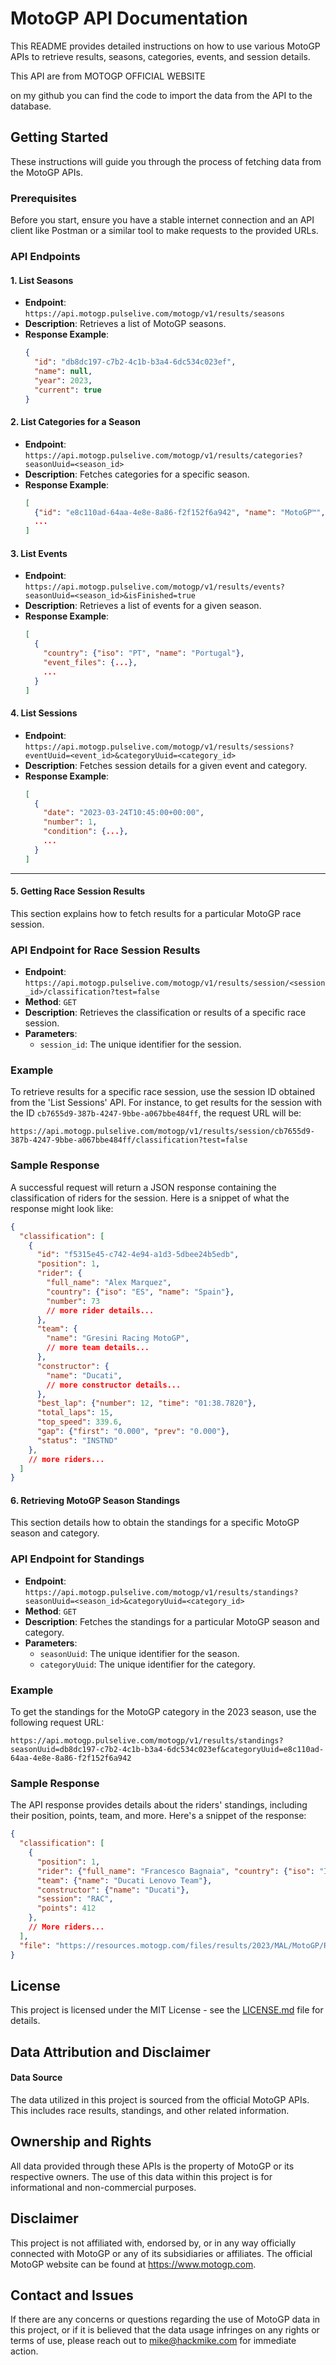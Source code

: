 # MotoGP API Documentation     
 
  
This README provides detailed instructions on how to use various MotoGP APIs to retrieve results, seasons, categories, events, and session details.

This API are from MOTOGP OFFICIAL WEBSITE

on my github you can find the code to import the data from the API to the database.

## Getting Started

These instructions will guide you through the process of fetching data from the MotoGP APIs.

### Prerequisites

Before you start, ensure you have a stable internet connection and an API client like Postman or a similar tool to make requests to the provided URLs.

### API Endpoints

#### 1. List Seasons

- **Endpoint**: `https://api.motogp.pulselive.com/motogp/v1/results/seasons`
- **Description**: Retrieves a list of MotoGP seasons.
- **Response Example**:
    ```json
    {
      "id": "db8dc197-c7b2-4c1b-b3a4-6dc534c023ef",
      "name": null,
      "year": 2023,
      "current": true
    }
    ```

#### 2. List Categories for a Season

- **Endpoint**: `https://api.motogp.pulselive.com/motogp/v1/results/categories?seasonUuid=<season_id>`
- **Description**: Fetches categories for a specific season.
- **Response Example**:
    ```json
    [
      {"id": "e8c110ad-64aa-4e8e-8a86-f2f152f6a942", "name": "MotoGP™", "legacy_id": 3},
      ...
    ]
    ```

#### 3. List Events

- **Endpoint**: `https://api.motogp.pulselive.com/motogp/v1/results/events?seasonUuid=<season_id>&isFinished=true`
- **Description**: Retrieves a list of events for a given season.
- **Response Example**:
    ```json
    [
      {
        "country": {"iso": "PT", "name": "Portugal"},
        "event_files": {...},
        ...
      }
    ]
    ```

#### 4. List Sessions

- **Endpoint**: `https://api.motogp.pulselive.com/motogp/v1/results/sessions?eventUuid=<event_id>&categoryUuid=<category_id>`
- **Description**: Fetches session details for a given event and category.
- **Response Example**:
    ```json
    [
      {
        "date": "2023-03-24T10:45:00+00:00",
        "number": 1,
        "condition": {...},
        ...
      }
    ]
    ```


---

#### 5. Getting Race Session Results

This section explains how to fetch results for a particular MotoGP race session.

### API Endpoint for Race Session Results

- **Endpoint**: `https://api.motogp.pulselive.com/motogp/v1/results/session/<session_id>/classification?test=false`
- **Method**: `GET`
- **Description**: Retrieves the classification or results of a specific race session.
- **Parameters**:
    - `session_id`: The unique identifier for the session.

### Example

To retrieve results for a specific race session, use the session ID obtained from the 'List Sessions' API. For instance, to get results for the session with the ID `cb7655d9-387b-4247-9bbe-a067bbe484ff`, the request URL will be:

```
https://api.motogp.pulselive.com/motogp/v1/results/session/cb7655d9-387b-4247-9bbe-a067bbe484ff/classification?test=false
```

### Sample Response

A successful request will return a JSON response containing the classification of riders for the session. Here is a snippet of what the response might look like:

```json
{
  "classification": [
    {
      "id": "f5315e45-c742-4e94-a1d3-5dbee24b5edb",
      "position": 1,
      "rider": {
        "full_name": "Alex Marquez",
        "country": {"iso": "ES", "name": "Spain"},
        "number": 73
        // more rider details...
      },
      "team": {
        "name": "Gresini Racing MotoGP",
        // more team details...
      },
      "constructor": {
        "name": "Ducati",
        // more constructor details...
      },
      "best_lap": {"number": 12, "time": "01:38.7820"},
      "total_laps": 15,
      "top_speed": 339.6,
      "gap": {"first": "0.000", "prev": "0.000"},
      "status": "INSTND"
    },
    // more riders...
  ]
}
```



#### 6. Retrieving MotoGP Season Standings

This section details how to obtain the standings for a specific MotoGP season and category.

### API Endpoint for Standings

- **Endpoint**: `https://api.motogp.pulselive.com/motogp/v1/results/standings?seasonUuid=<season_id>&categoryUuid=<category_id>`
- **Method**: `GET`
- **Description**: Fetches the standings for a particular MotoGP season and category.
- **Parameters**:
    - `seasonUuid`: The unique identifier for the season.
    - `categoryUuid`: The unique identifier for the category.

### Example

To get the standings for the MotoGP category in the 2023 season, use the following request URL:

```
https://api.motogp.pulselive.com/motogp/v1/results/standings?seasonUuid=db8dc197-c7b2-4c1b-b3a4-6dc534c023ef&categoryUuid=e8c110ad-64aa-4e8e-8a86-f2f152f6a942
```

### Sample Response

The API response provides details about the riders' standings, including their position, points, team, and more. Here's a snippet of the response:

```json
{
  "classification": [
    {
      "position": 1,
      "rider": {"full_name": "Francesco Bagnaia", "country": {"iso": "IT", "name": "Italy"}, "number": 1},
      "team": {"name": "Ducati Lenovo Team"},
      "constructor": {"name": "Ducati"},
      "session": "RAC",
      "points": 412
    },
    // More riders...
  ],
  "file": "https://resources.motogp.com/files/results/2023/MAL/MotoGP/RAC/worldstanding.pdf"
}
```



## License

This project is licensed under the MIT License - see the [LICENSE.md](LICENSE.md) file for details.

## Data Attribution and Disclaimer
#### Data Source
The data utilized in this project is sourced from the official MotoGP APIs. This includes race results, standings, and other related information.

## Ownership and Rights
All data provided through these APIs is the property of MotoGP or its respective owners. The use of this data within this project is for informational and non-commercial purposes.

## Disclaimer
This project is not affiliated with, endorsed by, or in any way officially connected with MotoGP or any of its subsidiaries or affiliates. The official MotoGP website can be found at https://www.motogp.com.

## Contact and Issues
If there are any concerns or questions regarding the use of MotoGP data in this project, or if it is believed that the data usage infringes on any rights or terms of use, please reach out to mike@hackmike.com for immediate action.